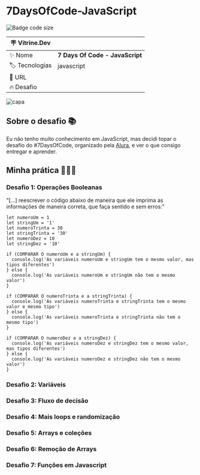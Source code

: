 # 7DaysOfCode-JavaScript

![Badge code size](https://img.shields.io/github/languages/code-size/fab-souza/7DaysOfCode-JavaScript)

| :placard: Vitrine.Dev |    |
| -------------  | --- |
| :sparkles: Nome        | **7 Days Of Code - JavaScript**
| :label: Tecnologias | javascript
| :rocket: URL         | 
| :fire: Desafio     |

![capa](https://user-images.githubusercontent.com/67301805/236820170-6b9cd31b-6083-4dae-9e01-d3ec78e47eaa.jpg)

## Sobre o desafio 📚

Eu não tenho muito conhecimento em JavaScript, mas decidi topar o desafio do #7DaysOfCode, organizado pela [Alura](https://www.alura.com.br/), e ver o que consigo entregar e aprender.



## Minha prática 👩🏻‍💻

### Desafio 1: Operações Booleanas

"[...] reescrever o código abaixo de maneira que ele imprima as informações de maneira correta, que faça sentido e sem erros:"

    let numeroUm = 1
    let stringUm = '1'
    let numeroTrinta = 30
    let stringTrinta = '30'
    let numeroDez = 10
    let stringDez = '10'

    if (COMPARAR O numeroUm e a stringUm) {
      console.log('As variáveis numeroUm e stringUm tem o mesmo valor, mas tipos diferentes')
    } else {
      console.log('As variáveis numeroUm e stringUm não tem o mesmo valor')
    }

    if (COMPARAR O numeroTrinta e a stringTrinta) {
      console.log('As variáveis numeroTrinta e stringTrinta tem o mesmo valor e mesmo tipo')
    } else {
      console.log('As variáveis numeroTrinta e stringTrinta não tem o mesmo tipo')
    }

    if (COMPARAR O numeroDez e a stringDez) {
      console.log('As variáveis numeroDez e stringDez tem o mesmo valor, mas tipos diferentes')
    } else {
      console.log('As variáveis numeroDez e stringDez não tem o mesmo valor')
    }



### Desafio 2: Variáveis

### Desafio 3: Fluxo de decisão

### Desafio 4: Mais loops e randomização

### Desafio 5: Arrays e coleções

### Desafio 6: Remoção de Arrays

### Desafio 7: Funções em Javascript
